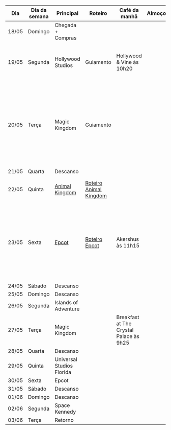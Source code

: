 | Dia   | Dia da semana | Principal                               | Roteiro                                                                                                          | Café da manhã                           | Almoço | Jantar                           | Observações                                                                                                                        |
| ----- | ------------- | --------------------------------------- | ---------------------------------------------------------------------------------------------------------------- | --------------------------------------- | ------ | -------------------------------- | ---------------------------------------------------------------------------------------------------------------------------------- |
| 18/05 | Domingo       | Chegada + Compras                       |                                                                                                                  |                                         |        |                                  |                                                                                                                                    |
| 19/05 | Segunda       | Hollywood Studios                       | Guiamento                                                                                                        | Hollywood & Vine às 10h20               |        |                                  | Guiamento. De manhã, reservar Star Wars: Rise of the Resistance                                                                    |
| 20/05 | Terça         | Magic Kingdom                           | Guiamento                                                                                                        |                                         |        | Be Our Guest Dinner às 18h20     | Guiamento. De manhã, reservar TRON Lightcycle / Run (Guiamento). Assim que jantar, correr para pegar lugar para Happily Ever After |
| 21/05 | Quarta        | Descanso                                |                                                                                                                  |                                         |        |                                  |                                                                                                                                    |
| 22/05 | Quinta        | [Animal Kingdom](./Animal%20Kingdom.md) | [Roteiro Animal Kingdom](https://www.perplexity.ai/search/criar-roteiro-para-um-dia-de-v-fumPL0xWTM.tUGj0uexsxQ) |                                         |        | Tusker House Restaurant às 17h55 |                                                                                                                                    |
| 23/05 | Sexta         | [Epcot](./Epcot.md)                     | [Roteiro Epcot](https://www.perplexity.ai/page/roteiro-epcot-em-22-05-2025-FIhNZ.1EQr6MuK856mZmTA)               | Akershus às 11h15                       |        | Garden Grill às 19h00            | De manhã, reservar Guardians of the Galaxy: Cosmic Rewind. Assim que jantar, correr para pegar lugar para Luminous às 21h          |
| 24/05 | Sábado        | Descanso                                |                                                                                                                  |                                         |        |                                  |                                                                                                                                    |
| 25/05 | Domingo       | Descanso                                |                                                                                                                  |                                         |        |                                  |                                                                                                                                    |
| 26/05 | Segunda       | Islands of Adventure                    |                                                                                                                  |                                         |        |                                  |                                                                                                                                    |
| 27/05 | Terça         | Magic Kingdom                           |                                                                                                                  | Breakfast at The Crystal Palace às 9h25 |        | Cinderella's Royal Table às 22h  |                                                                                                                                    |
| 28/05 | Quarta        | Descanso                                |                                                                                                                  |                                         |        |                                  |                                                                                                                                    |
| 29/05 | Quinta        | Universal Studios Florida               |                                                                                                                  |                                         |        |                                  |                                                                                                                                    |
| 30/05 | Sexta         | Epcot                                   |                                                                                                                  |                                         |        |                                  |                                                                                                                                    |
| 31/05 | Sábado        | Descanso                                |                                                                                                                  |                                         |        |                                  |                                                                                                                                    |
| 01/06 | Domingo       | Descanso                                |                                                                                                                  |                                         |        |                                  |                                                                                                                                    |
| 02/06 | Segunda       | Space Kennedy                           |                                                                                                                  |                                         |        |                                  |                                                                                                                                    |
| 03/06 | Terça         | Retorno                                 |                                                                                                                  |                                         |        |                                  |                                                                                                                                    |
